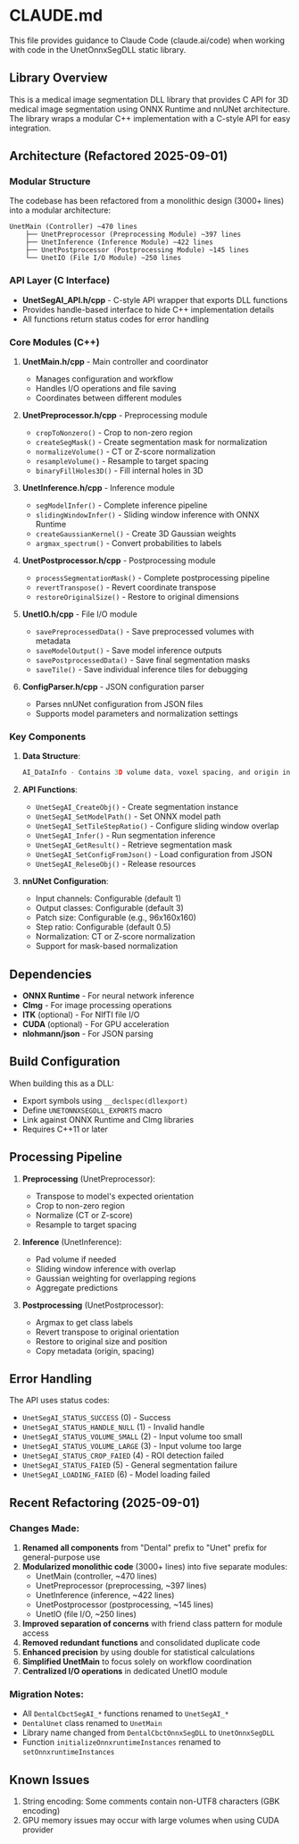 # CLAUDE.md

This file provides guidance to Claude Code (claude.ai/code) when working with code in the UnetOnnxSegDLL static library.

## Library Overview

This is a medical image segmentation DLL library that provides C API for 3D medical image segmentation using ONNX Runtime and nnUNet architecture. The library wraps a modular C++ implementation with a C-style API for easy integration.

## Architecture (Refactored 2025-09-01)

### Modular Structure
The codebase has been refactored from a monolithic design (3000+ lines) into a modular architecture:

```
UnetMain (Controller) ~470 lines
    ├── UnetPreprocessor (Preprocessing Module) ~397 lines
    ├── UnetInference (Inference Module) ~422 lines  
    ├── UnetPostprocessor (Postprocessing Module) ~145 lines
    └── UnetIO (File I/O Module) ~250 lines
```

### API Layer (C Interface)
- **UnetSegAI_API.h/cpp** - C-style API wrapper that exports DLL functions
- Provides handle-based interface to hide C++ implementation details
- All functions return status codes for error handling

### Core Modules (C++)

1. **UnetMain.h/cpp** - Main controller and coordinator
   - Manages configuration and workflow
   - Handles I/O operations and file saving
   - Coordinates between different modules

2. **UnetPreprocessor.h/cpp** - Preprocessing module
   - `cropToNonzero()` - Crop to non-zero region
   - `createSegMask()` - Create segmentation mask for normalization
   - `normalizeVolume()` - CT or Z-score normalization
   - `resampleVolume()` - Resample to target spacing
   - `binaryFillHoles3D()` - Fill internal holes in 3D

3. **UnetInference.h/cpp** - Inference module
   - `segModelInfer()` - Complete inference pipeline
   - `slidingWindowInfer()` - Sliding window inference with ONNX Runtime
   - `createGaussianKernel()` - Create 3D Gaussian weights
   - `argmax_spectrum()` - Convert probabilities to labels

4. **UnetPostprocessor.h/cpp** - Postprocessing module
   - `processSegmentationMask()` - Complete postprocessing pipeline
   - `revertTranspose()` - Revert coordinate transpose
   - `restoreOriginalSize()` - Restore to original dimensions

5. **UnetIO.h/cpp** - File I/O module
   - `savePreprocessedData()` - Save preprocessed volumes with metadata
   - `saveModelOutput()` - Save model inference outputs
   - `savePostprocessedData()` - Save final segmentation masks
   - `saveTile()` - Save individual inference tiles for debugging

6. **ConfigParser.h/cpp** - JSON configuration parser
   - Parses nnUNet configuration from JSON files
   - Supports model parameters and normalization settings

### Key Components

1. **Data Structure**:
   ```c
   AI_DataInfo - Contains 3D volume data, voxel spacing, and origin information
   ```

2. **API Functions**:
   - `UnetSegAI_CreateObj()` - Create segmentation instance
   - `UnetSegAI_SetModelPath()` - Set ONNX model path
   - `UnetSegAI_SetTileStepRatio()` - Configure sliding window overlap
   - `UnetSegAI_Infer()` - Run segmentation inference
   - `UnetSegAI_GetResult()` - Retrieve segmentation mask
   - `UnetSegAI_SetConfigFromJson()` - Load configuration from JSON
   - `UnetSegAI_ReleseObj()` - Release resources

3. **nnUNet Configuration**:
   - Input channels: Configurable (default 1)
   - Output classes: Configurable (default 3)
   - Patch size: Configurable (e.g., 96x160x160)
   - Step ratio: Configurable (default 0.5)
   - Normalization: CT or Z-score normalization
   - Support for mask-based normalization

## Dependencies

- **ONNX Runtime** - For neural network inference
- **CImg** - For image processing operations
- **ITK** (optional) - For NIfTI file I/O
- **CUDA** (optional) - For GPU acceleration
- **nlohmann/json** - For JSON parsing

## Build Configuration

When building this as a DLL:
- Export symbols using `__declspec(dllexport)` 
- Define `UNETONNXSEGDLL_EXPORTS` macro
- Link against ONNX Runtime and CImg libraries
- Requires C++11 or later

## Processing Pipeline

1. **Preprocessing** (UnetPreprocessor):
   - Transpose to model's expected orientation
   - Crop to non-zero region
   - Normalize (CT or Z-score)
   - Resample to target spacing

2. **Inference** (UnetInference):
   - Pad volume if needed
   - Sliding window inference with overlap
   - Gaussian weighting for overlapping regions
   - Aggregate predictions

3. **Postprocessing** (UnetPostprocessor):
   - Argmax to get class labels
   - Revert transpose to original orientation
   - Restore to original size and position
   - Copy metadata (origin, spacing)

## Error Handling

The API uses status codes:
- `UnetSegAI_STATUS_SUCCESS` (0) - Success
- `UnetSegAI_STATUS_HANDLE_NULL` (1) - Invalid handle
- `UnetSegAI_STATUS_VOLUME_SMALL` (2) - Input volume too small
- `UnetSegAI_STATUS_VOLUME_LARGE` (3) - Input volume too large
- `UnetSegAI_STATUS_CROP_FAIED` (4) - ROI detection failed
- `UnetSegAI_STATUS_FAIED` (5) - General segmentation failure
- `UnetSegAI_LOADING_FAIED` (6) - Model loading failed

## Recent Refactoring (2025-09-01)

### Changes Made:
1. **Renamed all components** from "Dental" prefix to "Unet" prefix for general-purpose use
2. **Modularized monolithic code** (3000+ lines) into five separate modules:
   - UnetMain (controller, ~470 lines)
   - UnetPreprocessor (preprocessing, ~397 lines)
   - UnetInference (inference, ~422 lines)
   - UnetPostprocessor (postprocessing, ~145 lines)
   - UnetIO (file I/O, ~250 lines)
3. **Improved separation of concerns** with friend class pattern for module access
4. **Removed redundant functions** and consolidated duplicate code
5. **Enhanced precision** by using double for statistical calculations
6. **Simplified UnetMain** to focus solely on workflow coordination
7. **Centralized I/O operations** in dedicated UnetIO module

### Migration Notes:
- All `DentalCbctSegAI_*` functions renamed to `UnetSegAI_*`
- `DentalUnet` class renamed to `UnetMain`
- Library name changed from `DentalCbctOnnxSegDLL` to `UnetOnnxSegDLL`
- Function `initializeOnnxruntimeInstances` renamed to `setOnnxruntimeInstances`

## Known Issues

1. String encoding: Some comments contain non-UTF8 characters (GBK encoding)
2. GPU memory issues may occur with large volumes when using CUDA provider